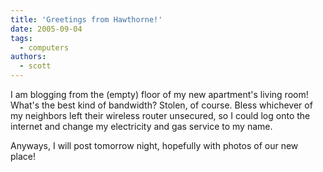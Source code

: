 ```yaml
---
title: 'Greetings from Hawthorne!'
date: 2005-09-04
tags:
  - computers
authors:
  - scott
---
```


I am blogging from the (empty) floor of my new apartment's living room! What's the best kind of bandwidth? Stolen, of course. Bless whichever of my neighbors left their wireless router unsecured, so I could log onto the internet and change my electricity and gas service to my name.

Anyways, I will post tomorrow night, hopefully with photos of our new place!
